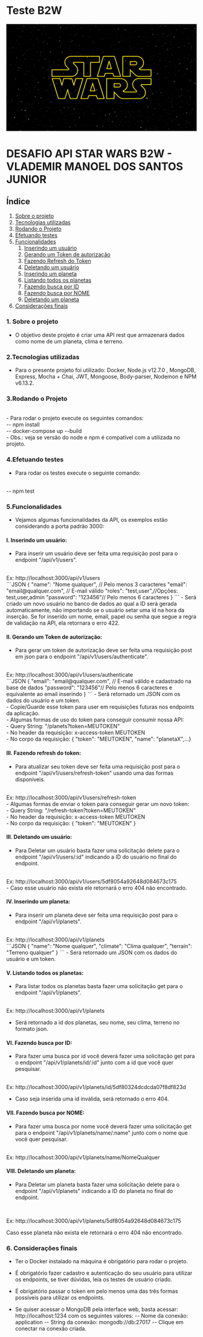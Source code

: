 # Teste B2W

<div align="center">
  <img src="star-wars.jpg"/> 
</div>

# DESAFIO API STAR WARS B2W - VLADEMIR MANOEL DOS SANTOS JUNIOR

## Índice

 <ol>
  <li><a href="#Sobre">Sobre o projeto</a></li>
  <li><a href="#Tecnologias">Tecnologias utilizadas</a></li>
  <li><a href="#Rodando">Rodando o Projeto</a></li>
  <li><a href="#Testes">Efetuando testes</a></li>
  <li><a href="#Funcionalidades">Funcionalidades</a>
    <ol>
      <li><a href="#InsereUsuario">Inserindo um usuário</a></li>
      <li><a href="#GerandoToken">Gerando um Token de autorização</a></li>
      <li><a href="#RefreshToken">Fazendo Refresh do Token</a></li>
      <li><a href="#DeletaUsuario">Deletando um usuário</a></li>
      <li><a href="#Insere">Inserindo um planeta</a></li>
      <li><a href="#Lista">Listando todos os planetas</a></li>
      <li><a href="#BuscaId">Fazendo busca por ID</a></li>
      <li><a href="#BuscaNome">Fazendo busca por NOME</a></li>
      <li><a href="#Deleta">Deletando um planeta</a></li>
    </ol>
  </li>
  <li><a href="#Final">Considerações finais</a>
 
</ol> 

<dl>
  
### <a name="Sobre">1. Sobre o projeto</a> 

- O objetivo deste projeto é criar uma API rest que armazenará dados como nome de um planeta, clima e terreno.

### <a name="Tecnologias">2.Tecnologias utilizadas</a> 
- Para o presente projeto foi utilizado: Docker, Node.js v12.7.0 , MongoDB, Express, Mocha + Chai, JWT, Mongoose, Body-parser, Nodemon e NPM v6.13.2.

### <a name="Rodando">3.Rodando o Projeto</a>
<br/>
- Para rodar o projeto execute os seguintes comandos:
<br/>
-- npm install
<br/>
-- docker-compose up --build
<br/>
- Obs.: veja se versão do node e npm é compatível com a utilizada no projeto.
<br/>

### <a name="Testes">4.Efetuando testes</a>  

- Para rodar os testes execute o seguinte comando:
<br/>
-- npm test

### <a name="Funcionalidades">5.Funcionalidades</a>

- Vejamos algumas funcionalidades da API, os exemplos estão considerando a porta padrão 3000:

#### <a name="InsereUsuario">I. Inserindo um usuário:</a>  

- Para inserir um usuário deve ser feita uma requisição post para o endpoint "/api/v1/users".
<br/>
Ex:
http://localhost:3000/api/v1/users
<br/>
```JSON
{
   "name": "Nome qualquer", // Pelo menos 3 caracteres
   "email": "email@qualquer.com", // E-mail válido
   "roles": "test,user",//Opções: test,user,admin
   "password": "123456"// Pelo menos 6 caracteres
}
```
- Será criado um novo usuário no banco de dados ao qual a ID será gerada automaticamente, não importando se o usuário setar uma id na hora da inserção. Se for inserido um nome, email, papel ou senha que segue a regra de validação na API, ela retornara o erro 422.

#### <a name="GerandoToken">II. Gerando um Token de autorização:</a>  

- Para gerar um token de autorização deve ser feita uma requisição post em json para o endpoint "/api/v1/users/authenticate".
<br/>
Ex:
http://localhost:3000/api/v1/users/authenticate
<br/>
```JSON
{
   "email": "email@qualquer.com", // E-mail válido e cadastrado na base de dados
   "password": "123456"// Pelo menos 6 caracteres e equivalente ao email inserindo
}
```
- Será retornado um JSON com os dados do usuário e um token.
<br/>
- Copie/Guarde esse token para user em requisições futuras nos endpoints da aplicação.
<br/>
- Algumas formas de uso do token para conseguir consumir nossa API:
<br/>
- Query String: "/planets?token=MEUTOKEN"
<br/>
- No header da requisição: x-access-token MEUTOKEN
<br/>
- No corpo da requisição: { "token": "MEUTOKEN", "name": "planetaX",...}


#### <a name="RefreshToken">III. Fazendo refresh do token:</a>  

- Para atualizar seu token deve ser feita uma requisição post para o endpoint "/api/v1/users/refresh-token" usando uma das formas disponiveis.
<br/>
Ex:
http://localhost:3000/api/v1/users/refresh-token
<br/>
- Algumas formas de enviar o token para conseguir gerar um novo token:
<br/>
- Query String: "/refresh-token?token=MEUTOKEN"
<br/>
- No header da requisição: x-access-token MEUTOKEN
<br/>
- No corpo da requisição: { "token": "MEUTOKEN" }

#### <a name="DeletaUsuario">III. Deletando um usuário:</a>  

- Para Deletar um usuário basta fazer uma solicitação delete para o endpoint "/api/v1/users/:id" indicando a ID do usuário no final do endpoint.
<br/>
Ex:
http://localhost:3000/api/v1/users/5df8054a92648d084673c175
<br/>
- Caso esse usuário não exista ele retornará o erro 404 não encontrado.

#### <a name="Insere">IV. Inserindo um planeta:</a>  

- Para inserir um planeta deve ser feita uma requisição post para o endpoint "/api/v1/planets".
<br/>
Ex:
http://localhost:3000/api/v1/planets
<br/>
```JSON
{
   "name": "Nome qualquer",
   "climate": "Clima qualquer",
   "terrain": "Terreno qualquer"
}
```
- Será retornado um JSON com os dados do usuário e um token.

#### <a name="Lista">V. Listando todos os planetas:</a>

- Para listar todos os planetas basta fazer uma solicitação get para o endpoint "/api/v1/planets".
<br/>
Ex:
http://localhost:3000/api/v1/planets

- Será retornado a id dos planetas, seu nome, seu clima, terreno no formato json.

#### <a name="BuscaId">VI. Fazendo busca por ID:</a>

- Para fazer uma busca por id você deverá fazer uma solicitação get para o endpoint "/api/v1/planets/id/:id" junto com a id que você quer pesquisar. 

<br/>
Ex:
http://localhost:3000/api/v1/planets/id/5df80324dcdcda07f8df823d

- Caso seja inserida uma id inválida, será retornado o erro 404. 

#### <a name="BuscaNome">VII. Fazendo busca por NOME:</a>

- Para fazer uma busca por nome você deverá fazer uma solicitação get para o endpoint "/api/v1/planets/name/:name" junto com o nome que você quer pesquisar. 
<br/>
Ex:
http://localhost:3000/api/v1/planets/name/NomeQualquer

#### <a name="Deleta">VIII. Deletando um planeta:</a>

- Para Deletar um planeta basta fazer uma solicitação delete para o endpoint "/api/v1/planets" indicando a ID do planeta no final do endpoint.
<br/>

Ex: http://localhost:3000/api/v1/planets/5df8054a92648d084673c175

Caso esse planeta não exista ele retornará o erro 404 não encontrado.

### <a name="Final">6. Considerações finais</a>

- Ter o Docker instalado na máquina é obrigatório para rodar o projeto.

- É obrigatório fazer cadastro e autenticação do seu usuário para utilizar os endpoints, se tiver dúvidas, leia os testes de usuário criado.

- É obrigatório passar o token em pelo menos uma das três formas possíveis para utilizar os endpoints.

- Se quiser acessar o MongoDB pela interface web, basta acessar: http://localhost:1234 com os seguintes valores:
  -- Nome da conexão: application
  -- String da conexão: mongodb://db:27017
  -- Clique em conectar na conexão criada.
